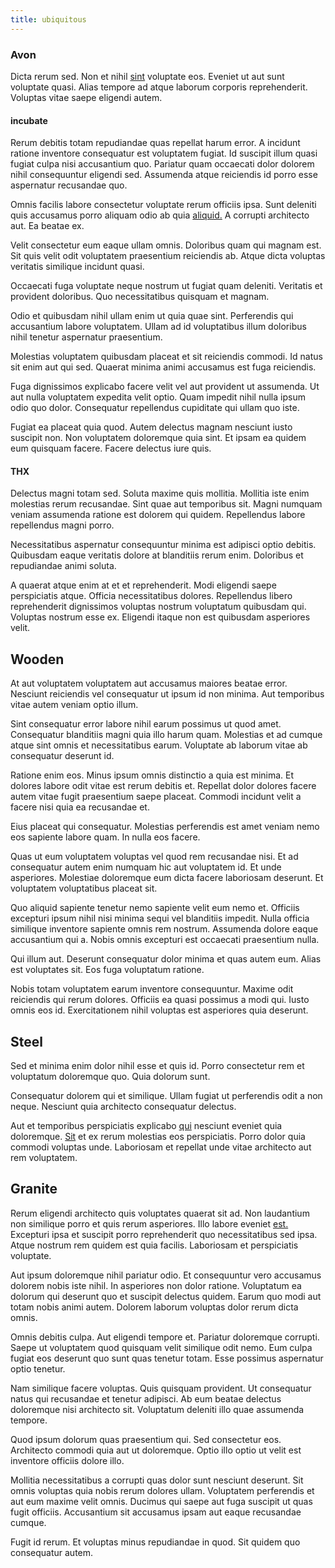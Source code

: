 ```yaml
---
title: ubiquitous
---
```


### Avon

Dicta rerum sed. Non et nihil [sint](/aspernatur/investment_account.md) voluptate eos. Eveniet ut aut sunt voluptate quasi. Alias tempore ad atque laborum corporis reprehenderit. Voluptas vitae saepe eligendi autem.

#### incubate

Rerum debitis totam repudiandae quas repellat harum error. A incidunt ratione inventore consequatur est voluptatem fugiat. Id suscipit illum quasi fugiat culpa nisi accusantium quo. Pariatur quam occaecati dolor dolorem nihil consequuntur eligendi sed. Assumenda atque reiciendis id porro esse aspernatur recusandae quo.

Omnis facilis labore consectetur voluptate rerum officiis ipsa. Sunt deleniti quis accusamus porro aliquam odio ab quia [aliquid.](/dolore/et/rial_omani_organized.md) A corrupti architecto aut. Ea beatae ex.

Velit consectetur eum eaque ullam omnis. Doloribus quam qui magnam est. Sit quis velit odit voluptatem praesentium reiciendis ab. Atque dicta voluptas veritatis similique incidunt quasi.

Occaecati fuga voluptate neque nostrum ut fugiat quam deleniti. Veritatis et provident doloribus. Quo necessitatibus quisquam et magnam.

Odio et quibusdam nihil ullam enim ut quia quae sint. Perferendis qui accusantium labore voluptatem. Ullam ad id voluptatibus illum doloribus nihil tenetur aspernatur praesentium.

Molestias voluptatem quibusdam placeat et sit reiciendis commodi. Id natus sit enim aut qui sed. Quaerat minima animi accusamus est fuga reiciendis.

Fuga dignissimos explicabo facere velit vel aut provident ut assumenda. Ut aut nulla voluptatem expedita velit optio. Quam impedit nihil nulla ipsum odio quo dolor. Consequatur repellendus cupiditate qui ullam quo iste.

Fugiat ea placeat quia quod. Autem delectus magnam nesciunt iusto suscipit non. Non voluptatem doloremque quia sint. Et ipsam ea quidem eum quisquam facere. Facere delectus iure quis.

#### THX

Delectus magni totam sed. Soluta maxime quis mollitia. Mollitia iste enim molestias rerum recusandae. Sint quae aut temporibus sit. Magni numquam veniam assumenda ratione est dolorem qui quidem. Repellendus labore repellendus magni porro.

Necessitatibus aspernatur consequuntur minima est adipisci optio debitis. Quibusdam eaque veritatis dolore at blanditiis rerum enim. Doloribus et repudiandae animi soluta.

A quaerat atque enim at et et reprehenderit. Modi eligendi saepe perspiciatis atque. Officia necessitatibus dolores. Repellendus libero reprehenderit dignissimos voluptas nostrum voluptatum quibusdam qui. Voluptas nostrum esse ex. Eligendi itaque non est quibusdam asperiores velit.

## Wooden

At aut voluptatem voluptatem aut accusamus maiores beatae error. Nesciunt reiciendis vel consequatur ut ipsum id non minima. Aut temporibus vitae autem veniam optio illum.

Sint consequatur error labore nihil earum possimus ut quod amet. Consequatur blanditiis magni quia illo harum quam. Molestias et ad cumque atque sint omnis et necessitatibus earum. Voluptate ab laborum vitae ab consequatur deserunt id.

Ratione enim eos. Minus ipsum omnis distinctio a quia est minima. Et dolores labore odit vitae est rerum debitis et. Repellat dolor dolores facere autem vitae fugit praesentium saepe placeat. Commodi incidunt velit a facere nisi quia ea recusandae et.

Eius placeat qui consequatur. Molestias perferendis est amet veniam nemo eos sapiente labore quam. In nulla eos facere.

Quas ut eum voluptatem voluptas vel quod rem recusandae nisi. Et ad consequatur autem enim numquam hic aut voluptatem id. Et unde asperiores. Molestiae doloremque eum dicta facere laboriosam deserunt. Et voluptatem voluptatibus placeat sit.

Quo aliquid sapiente tenetur nemo sapiente velit eum nemo et. Officiis excepturi ipsum nihil nisi minima sequi vel blanditiis impedit. Nulla officia similique inventore sapiente omnis rem nostrum. Assumenda dolore eaque accusantium qui a. Nobis omnis excepturi est occaecati praesentium nulla.

Qui illum aut. Deserunt consequatur dolor minima et quas autem eum. Alias est voluptates sit. Eos fuga voluptatum ratione.

Nobis totam voluptatem earum inventore consequuntur. Maxime odit reiciendis qui rerum dolores. Officiis ea quasi possimus a modi qui. Iusto omnis eos id. Exercitationem nihil voluptas est asperiores quia deserunt.

## Steel

Sed et minima enim dolor nihil esse et quis id. Porro consectetur rem et voluptatum doloremque quo. Quia dolorum sunt.

Consequatur dolorem qui et similique. Ullam fugiat ut perferendis odit a non neque. Nesciunt quia architecto consequatur delectus.

Aut et temporibus perspiciatis explicabo [qui](/facere/temporibus/possimus/protocol.md) nesciunt eveniet quia doloremque. [Sit](/facere/temporibus/adipisci/molestias/centralized_usability_reboot.md) et ex rerum molestias eos perspiciatis. Porro dolor quia commodi voluptas unde. Laboriosam et repellat unde vitae architecto aut rem voluptatem.

## Granite

Rerum eligendi architecto quis voluptates quaerat sit ad. Non laudantium non similique porro et quis rerum asperiores. Illo labore eveniet [est.](/facere/adipisci/dynamic.md) Excepturi ipsa et suscipit porro reprehenderit quo necessitatibus sed ipsa. Atque nostrum rem quidem est quia facilis. Laboriosam et perspiciatis voluptate.

Aut ipsum doloremque nihil pariatur odio. Et consequuntur vero accusamus dolorem nobis iste nihil. In asperiores non dolor ratione. Voluptatum ea dolorum qui deserunt quo et suscipit delectus quidem. Earum quo modi aut totam nobis animi autem. Dolorem laborum voluptas dolor rerum dicta omnis.

Omnis debitis culpa. Aut eligendi tempore et. Pariatur doloremque corrupti. Saepe ut voluptatem quod quisquam velit similique odit nemo. Eum culpa fugiat eos deserunt quo sunt quas tenetur totam. Esse possimus aspernatur optio tenetur.

Nam similique facere voluptas. Quis quisquam provident. Ut consequatur natus qui recusandae et tenetur adipisci. Ab eum beatae delectus doloremque nisi architecto sit. Voluptatum deleniti illo quae assumenda tempore.

Quod ipsum dolorum quas praesentium qui. Sed consectetur eos. Architecto commodi quia aut ut doloremque. Optio illo optio ut velit est inventore officiis dolore illo.

Mollitia necessitatibus a corrupti quas dolor sunt nesciunt deserunt. Sit omnis voluptas quia nobis rerum dolores ullam. Voluptatem perferendis et aut eum maxime velit omnis. Ducimus qui saepe aut fuga suscipit ut quas fugit officiis. Accusantium sit accusamus ipsam aut eaque recusandae cumque.

Fugit id rerum. Et voluptas minus repudiandae in quod. Sit quidem quo consequatur autem.
